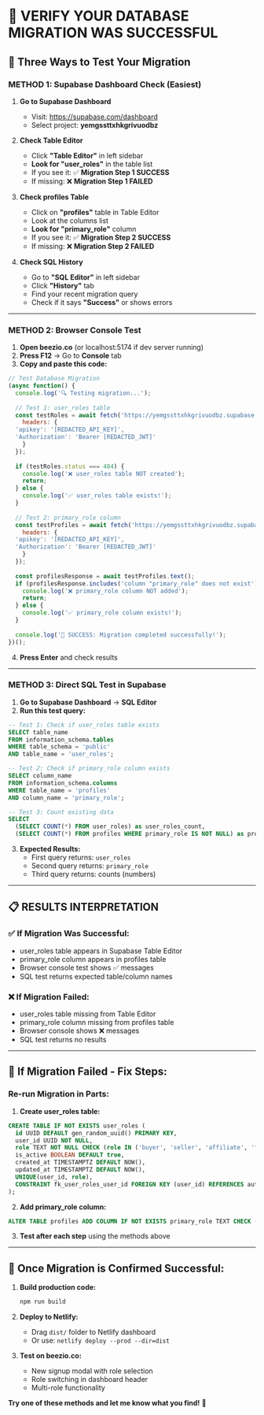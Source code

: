 # 🧪 VERIFY YOUR DATABASE MIGRATION WAS SUCCESSFUL

## 🎯 **Three Ways to Test Your Migration**

### **METHOD 1: Supabase Dashboard Check (Easiest)**

1. **Go to Supabase Dashboard**
   - Visit: https://supabase.com/dashboard
   - Select project: **yemgssttxhkgrivuodbz**

2. **Check Table Editor**
   - Click **"Table Editor"** in left sidebar
   - **Look for "user_roles"** in the table list
   - If you see it: ✅ **Migration Step 1 SUCCESS**
   - If missing: ❌ **Migration Step 1 FAILED**

3. **Check profiles Table**
   - Click on **"profiles"** table in Table Editor
   - Look at the columns list
   - **Look for "primary_role"** column
   - If you see it: ✅ **Migration Step 2 SUCCESS**  
   - If missing: ❌ **Migration Step 2 FAILED**

4. **Check SQL History**
   - Go to **"SQL Editor"** in left sidebar
   - Click **"History"** tab
   - Find your recent migration query
   - Check if it says **"Success"** or shows errors

---

### **METHOD 2: Browser Console Test**

1. **Open beezio.co** (or localhost:5174 if dev server running)
2. **Press F12** → Go to **Console** tab
3. **Copy and paste this code:**

```javascript
// Test Database Migration
(async function() {
  console.log('🔍 Testing migration...');
  
  // Test 1: user_roles table
  const testRoles = await fetch('https://yemgssttxhkgrivuodbz.supabase.co/rest/v1/user_roles?select=id&limit=1', {
    headers: {
  'apikey': '[REDACTED_API_KEY]',
  'Authorization': 'Bearer [REDACTED_JWT]'
    }
  });
  
  if (testRoles.status === 404) {
    console.log('❌ user_roles table NOT created');
    return;
  } else {
    console.log('✅ user_roles table exists!');
  }
  
  // Test 2: primary_role column
  const testProfiles = await fetch('https://yemgssttxhkgrivuodbz.supabase.co/rest/v1/profiles?select=primary_role&limit=1', {
    headers: {
  'apikey': '[REDACTED_API_KEY]',
  'Authorization': 'Bearer [REDACTED_JWT]'
    }
  });
  
  const profilesResponse = await testProfiles.text();
  if (profilesResponse.includes('column "primary_role" does not exist')) {
    console.log('❌ primary_role column NOT added');
    return;
  } else {
    console.log('✅ primary_role column exists!');
  }
  
  console.log('🎉 SUCCESS: Migration completed successfully!');
})();
```

4. **Press Enter** and check results

---

### **METHOD 3: Direct SQL Test in Supabase**

1. **Go to Supabase Dashboard** → **SQL Editor**
2. **Run this test query:**

```sql
-- Test 1: Check if user_roles table exists
SELECT table_name 
FROM information_schema.tables 
WHERE table_schema = 'public' 
AND table_name = 'user_roles';

-- Test 2: Check if primary_role column exists
SELECT column_name 
FROM information_schema.columns 
WHERE table_name = 'profiles' 
AND column_name = 'primary_role';

-- Test 3: Count existing data
SELECT 
  (SELECT COUNT(*) FROM user_roles) as user_roles_count,
  (SELECT COUNT(*) FROM profiles WHERE primary_role IS NOT NULL) as profiles_with_primary_role;
```

3. **Expected Results:**
   - First query returns: `user_roles`
   - Second query returns: `primary_role`  
   - Third query returns: counts (numbers)

---

## 📋 **RESULTS INTERPRETATION**

### ✅ **If Migration Was Successful:**
- user_roles table appears in Supabase Table Editor
- primary_role column appears in profiles table
- Browser console test shows ✅ messages
- SQL test returns expected table/column names

### ❌ **If Migration Failed:**
- user_roles table missing from Table Editor
- primary_role column missing from profiles table
- Browser console shows ❌ messages
- SQL test returns no results

---

## 🔧 **If Migration Failed - Fix Steps:**

### **Re-run Migration in Parts:**

1. **Create user_roles table:**
```sql
CREATE TABLE IF NOT EXISTS user_roles (
  id UUID DEFAULT gen_random_uuid() PRIMARY KEY,
  user_id UUID NOT NULL,
  role TEXT NOT NULL CHECK (role IN ('buyer', 'seller', 'affiliate', 'fundraiser')),
  is_active BOOLEAN DEFAULT true,
  created_at TIMESTAMPTZ DEFAULT NOW(),
  updated_at TIMESTAMPTZ DEFAULT NOW(),
  UNIQUE(user_id, role),
  CONSTRAINT fk_user_roles_user_id FOREIGN KEY (user_id) REFERENCES auth.users(id) ON DELETE CASCADE
);
```

2. **Add primary_role column:**
```sql
ALTER TABLE profiles ADD COLUMN IF NOT EXISTS primary_role TEXT CHECK (primary_role IN ('buyer', 'seller', 'affiliate', 'fundraiser'));
```

3. **Test after each step** using the methods above

---

## 🚀 **Once Migration is Confirmed Successful:**

1. **Build production code:**
   ```bash
   npm run build
   ```

2. **Deploy to Netlify:**
   - Drag `dist/` folder to Netlify dashboard
   - Or use: `netlify deploy --prod --dir=dist`

3. **Test on beezio.co:**
   - New signup modal with role selection
   - Role switching in dashboard header
   - Multi-role functionality

**Try one of these methods and let me know what you find!** 🎯
